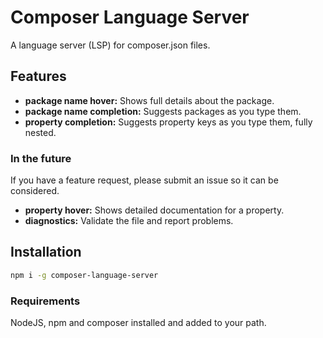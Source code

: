 # Composer Language Server

A language server (LSP) for composer.json files.

## Features

- **package name hover:** Shows full details about the package.
- **package name completion:** Suggests packages as you type them.
- **property completion:** Suggests property keys as you type them, fully nested.

### In the future

If you have a feature request, please submit an issue so it can be considered.

- **property hover:** Shows detailed documentation for a property.
- **diagnostics:** Validate the file and report problems.


## Installation

```bash
npm i -g composer-language-server
```

### Requirements

NodeJS, npm and composer installed and added to your path.
